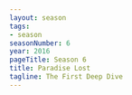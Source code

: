 ```yaml
---
layout: season
tags:
- season
seasonNumber: 6
year: 2016
pageTitle: Season 6
title: Paradise Lost
tagline: The First Deep Dive
---
```

